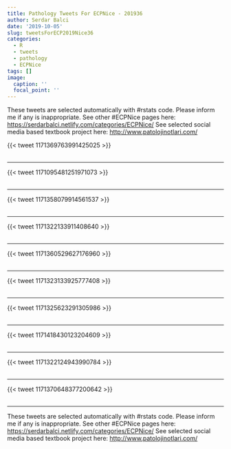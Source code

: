 ```yaml
---
title: Pathology Tweets For ECPNice - 201936
author: Serdar Balci
date: '2019-10-05'
slug: tweetsForECP2019Nice36
categories:
  - R
  - tweets
  - pathology
  - ECPNice
tags: []
image:
  caption: ''
  focal_point: ''
---
```



These tweets are selected automatically with #rstats code. Please inform me if any is inappropriate.
See other #ECPNice pages here: https://serdarbalci.netlify.com/categories/ECPNice/ 
See selected social media based textbook project here: http://www.patolojinotlari.com/

{{< tweet 1171369763991425025 >}}
<br>
<br>
<hr>
{{< tweet 1171095481251971073 >}}
<br>
<br>
<hr>
{{< tweet 1171358079914561537 >}}
<br>
<br>
<hr>
{{< tweet 1171322133911408640 >}}
<br>
<br>
<hr>
{{< tweet 1171360529627176960 >}}
<br>
<br>
<hr>
{{< tweet 1171323133925777408 >}}
<br>
<br>
<hr>
{{< tweet 1171325623291305986 >}}
<br>
<br>
<hr>
{{< tweet 1171418430123204609 >}}
<br>
<br>
<hr>
{{< tweet 1171322124943990784 >}}
<br>
<br>
<hr>
{{< tweet 1171370648377200642 >}}
<br>
<br>
<hr>


These tweets are selected automatically with #rstats code. Please inform me if any is inappropriate.
See other #ECPNice pages here: https://serdarbalci.netlify.com/categories/ECPNice/ 
See selected social media based textbook project here: http://www.patolojinotlari.com/
